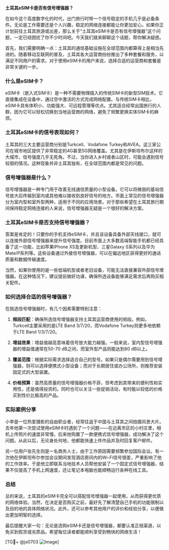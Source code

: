 **土耳其eSIM卡是否有信号增强器？**

在如今这个高度数字化的时代，出门旅行时带一个信号稳定的手机几乎是必备条件。无论是工作需要还是个人兴趣，稳定的网络连接都能让你更加安心。如果你正计划前往土耳其旅游或出差，那么关于“土耳其eSIM卡是否有信号增强器”这个问题，一定已经困扰了你不少时间吧。今天我们就来聊聊这个话题，帮你解决疑惑。

首先，我们需要明确一点：土耳其的通信基础设施在全球范围内都算得上是相当先进的。随着移动互联网的普及，土耳其各大运营商纷纷推出了多种套餐和服务，以满足不同用户的需求。对于使用eSIM卡的用户来说，选择合适的运营商和套餐是非常关键的一步。

### 什么是eSIM卡？

eSIM卡（嵌入式SIM卡）是一种不需要物理插入的传统SIM卡的新型SIM技术。它直接集成在设备中，通过空中激活的方式完成网络配置。与传统SIM卡相比，eSIM卡具有体积小、功能强大、可远程管理等优点。尤其适合经常出国旅行的人群，因为它可以轻松切换到当地运营商的网络，避免了频繁更换实体SIM卡的麻烦。

### 土耳其eSIM卡的信号表现如何？

土耳其的三大主要运营商分别是Turkcell、Vodafone Turkey和AVEA。这三家公司在城市地区提供了非常稳定的4G甚至5G网络覆盖。尤其是在伊斯坦布尔这样的大城市，信号强度几乎无死角。不过，当你进入乡村或者山区时，可能会遇到信号较弱的情况。这种现象并非土耳其独有，在全球范围内都是常见的问题。

### 信号增强器是什么？

信号增强器是一种专门用于改善无线通信质量的小型设备。它可以将微弱的基站信号放大后传输到室内或其他难以接收到良好信号的地方。市面上常见的信号增强器分为室内型和室外型两种，适用于不同的应用场景。对于那些希望在土耳其旅行期间保持稳定网络连接的人来说，信号增强器无疑是一个很好的解决方案。

### 土耳其eSIM卡是否支持信号增强器？

答案是肯定的！只要你的手机支持eSIM卡，并且该设备具备外部天线接口，就可以连接外部信号增强器来提升信号强度。目前市面上大多数高端智能手机都已经具备了这一功能，比如苹果iPhone XS及更新机型、三星Galaxy S系列以及华为Mate/P系列等。这些设备通过外接信号增强器，可以在偏远地区获得更好的通话质量和数据传输速度。

当然，如果你使用的是一些低端机型或者老旧设备，可能无法直接兼容外部信号增强器。在这种情况下，建议提前做好功课，确保所选设备能够满足需求后再购买相关配件。

### 如何选择合适的信号增强器？

在挑选信号增强器时，有几个因素需要特别注意：

1. **频段匹配**：确保所选信号增强器支持土耳其运营商使用的频段。例如，Turkcell主要采用的是LTE Band 3/7/20，而Vodafone Turkey则更多地依赖于LTE Band 1/3/7/20。
   
2. **增益效果**：增益值越高意味着信号放大能力越强。一般来说，室内型信号增强器的增益值通常在50-70 dB之间，而室外型产品则能达到80 dB以上。

3. **覆盖范围**：根据实际需求选择适合自己的型号。如果只是偶尔需要用到信号增强器，则可以选择便携式小型设备；而对于长期居住或办公场所，则推荐安装固定式的大型装置。

4. **价格预算**：虽然高质量的信号增强器价格不菲，但考虑到其带来的便利性和实用性，还是值得投资的。同时也可以关注一些促销活动，有时能以较低的价格买到性价比极高的产品。

### 实际案例分享

小李是一位热爱摄影的自由职业者，经常往返于中国与土耳其之间拍摄风景大片。去年他第一次尝试使用eSIM卡时遇到了一个问题——在远离市区的小村庄里，相机上传照片的速度非常慢。后来他购置了一款便携式信号增强器，成功解决了这个问题。从此以后，无论身处何地，他都能快速上传作品并及时回复客户邮件。

另一位用户张先生则是一名商务人士，由于工作原因需要频繁参加国际会议。有一次他在伊斯坦布尔参加会议期间发现酒店房间内的Wi-Fi信号很差，严重影响了他的工作效率。于是他立即联系当地技术人员帮他安装了一个固定式信号增强器，结果不仅提高了手机上网速度，还让笔记本电脑也能顺畅运行各种在线工具。

### 总结

总的来说，土耳其的eSIM卡完全可以搭配信号增强器一起使用，从而获得更优质的网络体验。当然，在决定是否购买之前，最好先了解清楚自己手机的功能限制以及目的地的具体网络状况。此外，还可以参考其他用户的评价和经验分享，以便做出更加明智的选择。

最后提醒大家一句：无论是选购eSIM卡还是信号增强器，都要认准正规渠道，以免买到假货或劣质品。希望每位读者都能顺利享受到畅快的网络生活！

[TG💪+ @jx0703 ![Image](https://github.com/user-attachments/assets/dbca1d08-cadb-493c-b0ec-ad6f7a83f270)]